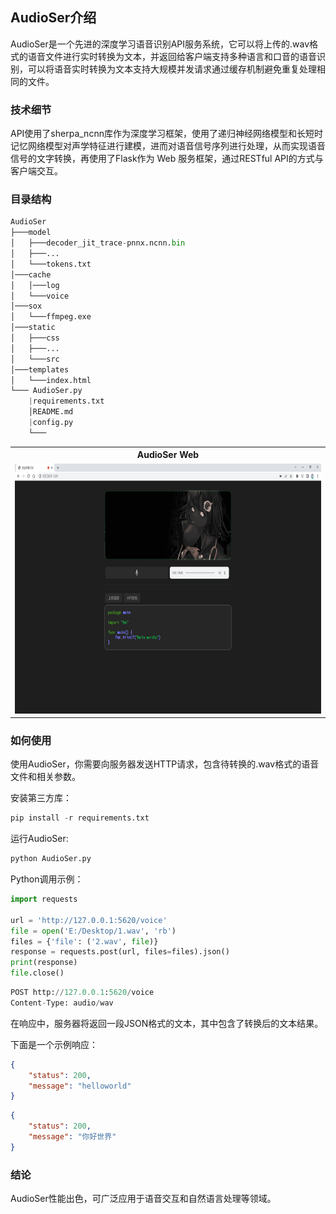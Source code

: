 ## AudioSer介绍

AudioSer是一个先进的深度学习语音识别API服务系统，它可以将上传的.wav格式的语音文件进行实时转换为文本，并返回给客户端支持多种语言和口音的语音识别，可以将语音实时转换为文本支持大规模并发请求通过缓存机制避免重复处理相同的文件。

### 技术细节
API使用了sherpa_ncnn库作为深度学习框架，使用了递归神经网络模型和长短时记忆网络模型对声学特征进行建模，进而对语音信号序列进行处理，从而实现语音信号的文字转换，再使用了Flask作为 Web 服务框架，通过RESTful API的方式与客户端交互。

### 目录结构
```python
AudioSer
├───model
│   ├───decoder_jit_trace-pnnx.ncnn.bin
│   ├───...
│   └───tokens.txt
│───cache
│   │───log
│   └───voice
│───sox
│   └───ffmpeg.exe
│───static
│   ├───css
│   ├───...
│   └───src
│───templates
│   └───index.html
└─── AudioSer.py
    |requirements.txt
    │README.md
    |config.py
    └───
```

<table style="width:100%">
  <tr>
    <th>AudioSer Web</th>
  </tr>
  <tr>
    <td><img src="/web.png" alt="AudioSer Web" height="400"></td>
  </tr>
</table>

### 如何使用
使用AudioSer，你需要向服务器发送HTTP请求，包含待转换的.wav格式的语音文件和相关参数。

安装第三方库：
```python
pip install -r requirements.txt
```

运行AudioSer:

```python
python AudioSer.py
```

Python调用示例：
```python
import requests

url = 'http://127.0.0.1:5620/voice'
file = open('E:/Desktop/1.wav', 'rb')
files = {'file': ('2.wav', file)}
response = requests.post(url, files=files).json()
print(response)
file.close()
```

```python
POST http://127.0.0.1:5620/voice 
Content-Type: audio/wav
```
在响应中，服务器将返回一段JSON格式的文本，其中包含了转换后的文本结果。

下面是一个示例响应：

```json
{ 
    "status": 200, 
    "message": "helloworld"
} 
```

```json
{ 
    "status": 200, 
    "message": "你好世界"
} 
```

### 结论 
AudioSer性能出色，可广泛应用于语音交互和自然语言处理等领域。
